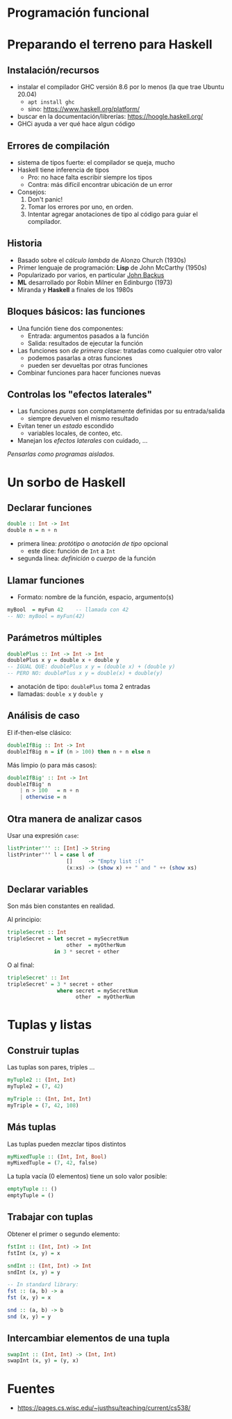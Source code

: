 # Programación funcional

# Preparando el terreno para Haskell

## Instalación/recursos

  * instalar el compilador GHC versión 8.6 por lo menos (la que trae Ubuntu 20.04)
    * `apt install ghc`
    * sino: <https://www.haskell.org/platform/>
  * buscar en la documentación/librerías: <https://hoogle.haskell.org/>
  * GHCi ayuda a ver qué hace algun código

## Errores de compilación

  * sistema de tipos fuerte: el compilador se queja, mucho
  * Haskell tiene inferencia de tipos
    * Pro: no hace falta escribir siempre los tipos
    * Contra: más difícil encontrar ubicación de un error
  * Consejos:
    1. Don't panic!
    2. Tomar los errores por uno, en orden.
    3. Intentar agregar anotaciones de tipo al código para guiar el compilador.

## Historia

  * Basado sobre el *cálculo lambda* de Alonzo Church (1930s)
  * Primer lenguaje de programación: **Lisp** de John McCarthy (1950s)
  * Popularizado por varios, en particular [John Backus](https://www.thocp.net/biographies/papers/backus_turingaward_lecture.pdf)
  * **ML** desarrollado por Robin Milner en Edinburgo (1973)
  * Miranda y **Haskell** a finales de los 1980s


## Bloques básicos: las funciones

  * Una función tiene dos componentes:
    * Entrada: argumentos pasados a la función
    * Salida: resultados de ejecutar la función
  * Las funciones son *de primera clase*: tratadas como cualquier otro valor
    * podemos pasarlas a otras funciones
    * pueden ser devueltas por otras funciones 
  * Combinar funciones para hacer funciones nuevas

## Controlas los "efectos laterales"

  * Las funciones *puras* son completamente definidas por su entrada/salida
    * siempre devuelven el mismo resultado
  * Evitan tener un *estado* escondido
    * variables locales, de conteo, etc.
  * Manejan los *efectos laterales* con cuidado, ...

*Pensarlas como programas aislados.*

# Un sorbo de Haskell

## Declarar funciones

~~~haskell
double :: Int -> Int
double n = n + n
~~~

  * primera línea: *protótipo* o *anotación de tipo* opcional
    * este dice: función de `Int` a `Int`
  * segunda línea: *definición* o *cuerpo* de la función

## Llamar funciones

* Formato: nombre de la función, espacio, argumento(s)

~~~haskell
myBool  = myFun 42    -- llamada con 42
-- NO: myBool = myFun(42) 
~~~

## Parámetros múltiples

~~~haskell
doublePlus :: Int -> Int -> Int
doublePlus x y = double x + double y
-- IGUAL QUE: doublePlus x y = (double x) + (double y)
-- PERO NO: doublePlus x y = double(x) + double(y)
~~~

* anotación de tipo: `doublePlus` toma 2 entradas
* llamadas: `double x` y `double y`

## Análisis de caso

El if-then-else clásico:

~~~haskell
doubleIfBig :: Int -> Int
doubleIfBig n = if (n > 100) then n + n else n
~~~

Más limpio (o para más casos):

~~~haskell
doubleIfBig' :: Int -> Int
doubleIfBig' n
    | n > 100   = n + n
    | otherwise = n
~~~

## Otra manera de analizar casos

Usar una expresión `case`:

~~~haskell
listPrinter''' :: [Int] -> String
listPrinter''' l = case l of
                   []     -> "Empty list :("
                   (x:xs) -> (show x) ++ " and " ++ (show xs)
~~~


## Declarar variables

Son más bien constantes en realidad.

Al principio:

~~~haskell
tripleSecret :: Int
tripleSecret = let secret = mySecretNum
                   other  = myOtherNum
               in 3 * secret + other
~~~

O al final:

~~~haskell
tripleSecret' :: Int
tripleSecret' = 3 * secret + other
                where secret = mySecretNum
                      other  = myOtherNum
~~~


# Tuplas y listas

## Construir tuplas

Las tuplas son pares, triples ...

~~~haskell
myTuple2 :: (Int, Int)
myTuple2 = (7, 42)

myTriple :: (Int, Int, Int)
myTriple = (7, 42, 108)
~~~

## Más tuplas

Las tuplas pueden mezclar tipos distintos

~~~haskell
myMixedTuple :: (Int, Int, Bool)
myMixedTuple = (7, 42, false)
~~~

La tupla vacía (0 elementos) tiene un solo valor posible:

~~~haskell
emptyTuple :: ()
emptyTuple = ()
~~~

## Trabajar con tuplas

Obtener el primer o segundo elemento:

~~~haskell
fstInt :: (Int, Int) -> Int
fstInt (x, y) = x

sndInt :: (Int, Int) -> Int
sndInt (x, y) = y

-- In standard library:
fst :: (a, b) -> a
fst (x, y) = x

snd :: (a, b) -> b
snd (x, y) = y
~~~

## Intercambiar elementos de una tupla

~~~haskell
swapInt :: (Int, Int) -> (Int, Int)
swapInt (x, y) = (y, x)
~~~




# Fuentes

* <https://pages.cs.wisc.edu/~justhsu/teaching/current/cs538/>
